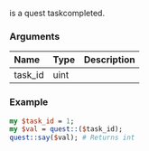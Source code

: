 is a quest taskcompleted.
### Arguments
**Name**|**Type**|**Description**
:---|:---|:---
task_id|uint|

### Example

```perl
my $task_id = 1;
my $val = quest::($task_id);
quest::say($val); # Returns int
```